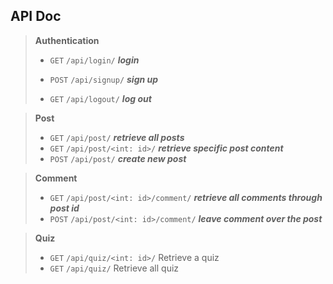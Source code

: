 ## API Doc

>**Authentication**
>
>- `GET` `/api/login/`  ***login***
>
>- `POST` `/api/signup/`  ***sign up***
>
>- `GET` `/api/logout/`  ***log out***

>**Post**
>
>- `GET` `/api/post/`  ***retrieve all posts***
>- `GET` `/api/post/<int: id>/`  ***retrieve specific post content***
>- `POST` `/api/post/`  ***create new post***

>**Comment**
>
>- `GET` `/api/post/<int: id>/comment/`  ***retrieve all comments through post id***
>- `POST` `/api/post/<int: id>/comment/`  ***leave comment over the post***

> **Quiz**
>
> - `GET` `/api/quiz/<int: id>/`  Retrieve a quiz
> - `GET` `/api/quiz/`  Retrieve all quiz